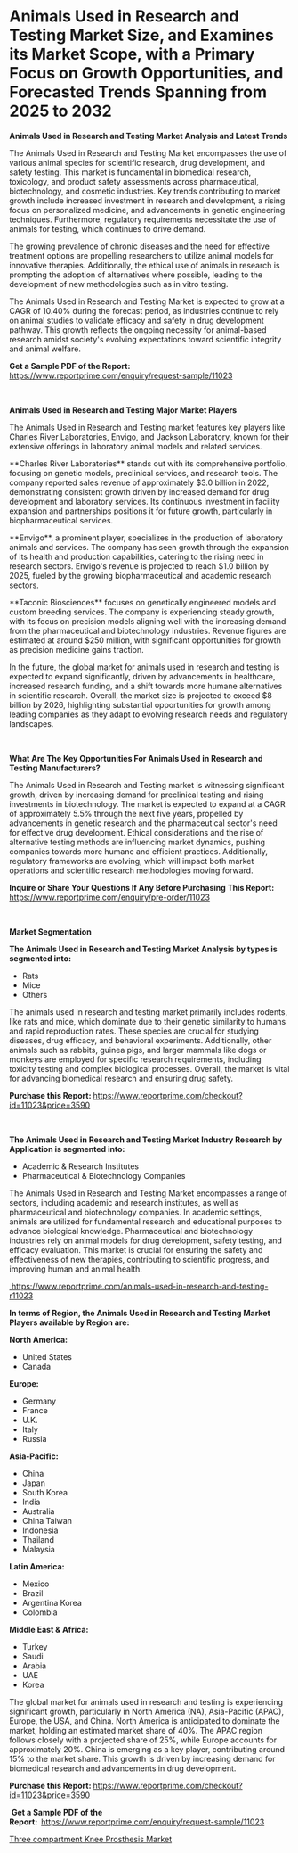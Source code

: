 <p><h1>Animals Used in Research and Testing Market Size, and Examines its Market Scope, with a Primary Focus on Growth Opportunities, and Forecasted Trends Spanning from 2025 to 2032</h1></p><p><strong>Animals Used in Research and Testing Market Analysis and Latest Trends</strong></p>
<p><p>The Animals Used in Research and Testing Market encompasses the use of various animal species for scientific research, drug development, and safety testing. This market is fundamental in biomedical research, toxicology, and product safety assessments across pharmaceutical, biotechnology, and cosmetic industries. Key trends contributing to market growth include increased investment in research and development, a rising focus on personalized medicine, and advancements in genetic engineering techniques. Furthermore, regulatory requirements necessitate the use of animals for testing, which continues to drive demand.</p><p>The growing prevalence of chronic diseases and the need for effective treatment options are propelling researchers to utilize animal models for innovative therapies. Additionally, the ethical use of animals in research is prompting the adoption of alternatives where possible, leading to the development of new methodologies such as in vitro testing.</p><p>The Animals Used in Research and Testing Market is expected to grow at a CAGR of 10.40% during the forecast period, as industries continue to rely on animal studies to validate efficacy and safety in drug development pathway. This growth reflects the ongoing necessity for animal-based research amidst society's evolving expectations toward scientific integrity and animal welfare.</p></p>
<p><strong>Get a Sample PDF of the Report:&nbsp;</strong> <a href="https://www.reportprime.com/enquiry/request-sample/11023?utm_campaign=3567&utm_medium=2&utm_source=Github&utm_content=ia&utm_term=20032025&utm_id=animals-used-in-research-and-testing">https://www.reportprime.com/enquiry/request-sample/11023</a></p>
<p>&nbsp;</p>
<p><strong>Animals Used in Research and Testing Major Market Players</strong></p>
<p><p>The Animals Used in Research and Testing market features key players like Charles River Laboratories, Envigo, and Jackson Laboratory, known for their extensive offerings in laboratory animal models and related services. </p><p>**Charles River Laboratories** stands out with its comprehensive portfolio, focusing on genetic models, preclinical services, and research tools. The company reported sales revenue of approximately $3.0 billion in 2022, demonstrating consistent growth driven by increased demand for drug development and laboratory services. Its continuous investment in facility expansion and partnerships positions it for future growth, particularly in biopharmaceutical services.</p><p>**Envigo**, a prominent player, specializes in the production of laboratory animals and services. The company has seen growth through the expansion of its health and production capabilities, catering to the rising need in research sectors. Envigo's revenue is projected to reach $1.0 billion by 2025, fueled by the growing biopharmaceutical and academic research sectors.</p><p>**Taconic Biosciences** focuses on genetically engineered models and custom breeding services. The company is experiencing steady growth, with its focus on precision models aligning well with the increasing demand from the pharmaceutical and biotechnology industries. Revenue figures are estimated at around $250 million, with significant opportunities for growth as precision medicine gains traction.</p><p>In the future, the global market for animals used in research and testing is expected to expand significantly, driven by advancements in healthcare, increased research funding, and a shift towards more humane alternatives in scientific research. Overall, the market size is projected to exceed $8 billion by 2026, highlighting substantial opportunities for growth among leading companies as they adapt to evolving research needs and regulatory landscapes.</p></p>
<p>&nbsp;</p>
<p><strong>What Are The Key Opportunities For Animals Used in Research and Testing Manufacturers?</strong></p>
<p><p>The Animals Used in Research and Testing market is witnessing significant growth, driven by increasing demand for preclinical testing and rising investments in biotechnology. The market is expected to expand at a CAGR of approximately 5.5% through the next five years, propelled by advancements in genetic research and the pharmaceutical sector's need for effective drug development. Ethical considerations and the rise of alternative testing methods are influencing market dynamics, pushing companies towards more humane and efficient practices. Additionally, regulatory frameworks are evolving, which will impact both market operations and scientific research methodologies moving forward.</p></p>
<p><strong>Inquire or Share Your Questions If Any Before Purchasing This Report:</strong> <a href="https://www.reportprime.com/enquiry/pre-order/11023?utm_campaign=3567&utm_medium=2&utm_source=Github&utm_content=ia&utm_term=20032025&utm_id=animals-used-in-research-and-testing">https://www.reportprime.com/enquiry/pre-order/11023</a></p>
<p>&nbsp;</p>
<p><strong>Market Segmentation</strong></p>
<p><strong>The Animals Used in Research and Testing Market Analysis by types is segmented into:</strong></p>
<p><ul><li>Rats</li><li>Mice</li><li>Others</li></ul></p>
<p><p>The animals used in research and testing market primarily includes rodents, like rats and mice, which dominate due to their genetic similarity to humans and rapid reproduction rates. These species are crucial for studying diseases, drug efficacy, and behavioral experiments. Additionally, other animals such as rabbits, guinea pigs, and larger mammals like dogs or monkeys are employed for specific research requirements, including toxicity testing and complex biological processes. Overall, the market is vital for advancing biomedical research and ensuring drug safety.</p></p>
<p><strong>Purchase this Report:&nbsp;</strong><a href="https://www.reportprime.com/checkout?id=11023&price=3590&utm_campaign=3567&utm_medium=2&utm_source=Github&utm_content=ia&utm_term=20032025&utm_id=animals-used-in-research-and-testing">https://www.reportprime.com/checkout?id=11023&price=3590</a></p>
<p>&nbsp;</p>
<p><strong>The Animals Used in Research and Testing Market Industry Research by Application is segmented into:</strong></p>
<p><ul><li>Academic & Research Institutes</li><li>Pharmaceutical & Biotechnology Companies</li></ul></p>
<p><p>The Animals Used in Research and Testing Market encompasses a range of sectors, including academic and research institutes, as well as pharmaceutical and biotechnology companies. In academic settings, animals are utilized for fundamental research and educational purposes to advance biological knowledge. Pharmaceutical and biotechnology industries rely on animal models for drug development, safety testing, and efficacy evaluation. This market is crucial for ensuring the safety and effectiveness of new therapies, contributing to scientific progress, and improving human and animal health.</p></p>
<p><a href="https://www.reportprime.com/animals-used-in-research-and-testing-r11023?utm_campaign=3567&utm_medium=2&utm_source=Github&utm_content=ia&utm_term=20032025&utm_id=animals-used-in-research-and-testing">&nbsp;https://www.reportprime.com/animals-used-in-research-and-testing-r11023</a></p>
<p><strong>In terms of Region, the Animals Used in Research and Testing Market Players available by Region are:</strong></p>
<p>
    <p> <strong> North America: </strong>
        <ul>
            <li>United States</li>
            <li>Canada</li>
        </ul>
        </p> 
    <p> <strong> Europe: </strong>
        <ul>
            <li>Germany</li>
            <li>France</li>
            <li>U.K.</li>
            <li>Italy</li>
            <li>Russia</li>
        </ul>
        </p> 
    <p> <strong> Asia-Pacific: </strong>
        <ul>
            <li>China</li>
            <li>Japan</li>
            <li>South Korea</li>
            <li>India</li>
            <li>Australia</li>
            <li>China Taiwan</li>
            <li>Indonesia</li>
            <li>Thailand</li>
            <li>Malaysia</li>
        </ul>
        </p> 
    <p> <strong> Latin America: </strong>
        <ul>
            <li>Mexico</li>
            <li>Brazil</li>
            <li>Argentina Korea</li>
            <li>Colombia</li>
        </ul>
        </p> 
    <p> <strong> Middle East & Africa: </strong>
        <ul>
            <li>Turkey</li>
            <li>Saudi</li>
            <li>Arabia</li>
            <li>UAE</li>
            <li>Korea</li>
        </ul>
    </p>
    </p>
<p><p>The global market for animals used in research and testing is experiencing significant growth, particularly in North America (NA), Asia-Pacific (APAC), Europe, the USA, and China. North America is anticipated to dominate the market, holding an estimated market share of 40%. The APAC region follows closely with a projected share of 25%, while Europe accounts for approximately 20%. China is emerging as a key player, contributing around 15% to the market share. This growth is driven by increasing demand for biomedical research and advancements in drug development.</p></p>
<p><strong>Purchase this Report: </strong><a href="https://www.reportprime.com/checkout?id=11023&price=3590&utm_campaign=3567&utm_medium=2&utm_source=Github&utm_content=ia&utm_term=20032025&utm_id=animals-used-in-research-and-testing">https://www.reportprime.com/checkout?id=11023&price=3590</a></p>
<p>&nbsp;<strong>Get a Sample PDF of the Report:&nbsp;&nbsp;</strong><a href="https://www.reportprime.com/enquiry/request-sample/11023?utm_campaign=3567&utm_medium=2&utm_source=Github&utm_content=ia&utm_term=20032025&utm_id=animals-used-in-research-and-testing">https://www.reportprime.com/enquiry/request-sample/11023</a></p>
<p><strong></strong></p>
<p><p><a href="https://github.com/oshrykauraj7/Market-Research-Report-List-1/blob/main/three-compartment-knee-prosthesis-market.md?utm_campaign=3567&utm_medium=2&utm_source=Github&utm_content=ia&utm_term=20032025&utm_id=animals-used-in-research-and-testing">Three compartment Knee Prosthesis Market</a></p></p>